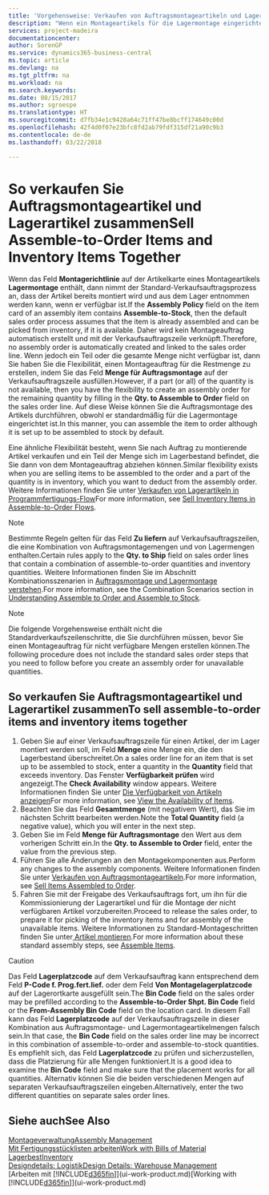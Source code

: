 ```yaml
---
title: 'Vorgehensweise: Verkaufen von Auftragsmontageartikeln und Lagerartikeln zusammen | Microsoft Docs'
description: "Wenn ein Montageartikels für die Lagermontage eingerichtet ist, dann nimmt der Standard-Verkaufsauftragsprozess an, dass der Artikel bereits montiert wird und aus dem Lager entnommen werden kann, wenn er verfügbar ist. Wenn jedoch ein Teil oder die gesamte Menge nicht verfügbar ist, dann Sie haben Sie die Flexibilität, einen Montageauftrag für die Restmenge dynamisch zu erstellen."
services: project-madeira
documentationcenter: 
author: SorenGP
ms.service: dynamics365-business-central
ms.topic: article
ms.devlang: na
ms.tgt_pltfrm: na
ms.workload: na
ms.search.keywords: 
ms.date: 08/15/2017
ms.author: sgroespe
ms.translationtype: HT
ms.sourcegitcommit: d7fb34e1c9428a64c71ff47be8bcff174649c00d
ms.openlocfilehash: 42f4d0f07e23bfc8fd2ab79fdf315df21a90c9b3
ms.contentlocale: de-de
ms.lasthandoff: 03/22/2018

---
```

# <a name="sell-assemble-to-order-items-and-inventory-items-together"></a><span data-ttu-id="68113-104">So verkaufen Sie Auftragsmontageartikel und Lagerartikel zusammen</span><span class="sxs-lookup"><span data-stu-id="68113-104">Sell Assemble-to-Order Items and Inventory Items Together</span></span>
<span data-ttu-id="68113-105">Wenn das Feld **Montagerichtlinie** auf der Artikelkarte eines Montageartikels **Lagermontage** enthält, dann nimmt der Standard-Verkaufsauftragsprozess an, dass der Artikel bereits montiert wird und aus dem Lager entnommen werden kann, wenn er verfügbar ist.</span><span class="sxs-lookup"><span data-stu-id="68113-105">If the **Assembly Policy** field on the item card of an assembly item contains **Assemble-to-Stock**, then the default sales order process assumes that the item is already assembled and can be picked from inventory, if it is available.</span></span> <span data-ttu-id="68113-106">Daher wird kein Montageauftrag automatisch erstellt und mit der Verkaufsauftragszeile verknüpft.</span><span class="sxs-lookup"><span data-stu-id="68113-106">Therefore, no assembly order is automatically created and linked to the sales order line.</span></span> <span data-ttu-id="68113-107">Wenn jedoch ein Teil oder die gesamte Menge nicht verfügbar ist, dann Sie haben Sie die Flexibilität, einen Montageauftrag für die Restmenge zu erstellen, indem Sie das Feld **Menge für Auftragsmontage** auf der Verkaufsauftragszeile ausfüllen.</span><span class="sxs-lookup"><span data-stu-id="68113-107">However, if a part (or all) of the quantity is not available, then you have the flexibility to create an assembly order for the remaining quantity by filling in the **Qty. to Assemble to Order** field on the sales order line.</span></span> <span data-ttu-id="68113-108">Auf diese Weise können Sie die Auftragsmontage des Artikels durchführen, obwohl er standardmäßig für die Lagermontage eingerichtet ist.</span><span class="sxs-lookup"><span data-stu-id="68113-108">In this manner, you can assemble the item to order although it is set up to be assembled to stock by default.</span></span>  

<span data-ttu-id="68113-109">Eine ähnliche Flexibilität besteht, wenn Sie nach Auftrag zu montierende Artikel verkaufen und ein Teil der Menge sich im Lagerbestand befindet, die Sie dann von dem Montageauftrag abziehen können.</span><span class="sxs-lookup"><span data-stu-id="68113-109">Similar flexibility exists when you are selling items to be assembled to the order and a part of the quantity is in inventory, which you want to deduct from the assembly order.</span></span> <span data-ttu-id="68113-110">Weitere Informationen finden Sie unter [Verkaufen von Lagerartikeln in Programmfertigungs-Flow](assembly-how-to-sell-inventory-items-in-assemble-to-order-flows.md)</span><span class="sxs-lookup"><span data-stu-id="68113-110">For more information, see [Sell Inventory Items in Assemble-to-Order Flows](assembly-how-to-sell-inventory-items-in-assemble-to-order-flows.md).</span></span>  

> [!NOTE]  
>  <span data-ttu-id="68113-111">Bestimmte Regeln gelten für das Feld **Zu liefern** auf Verkaufsauftragszeilen, die eine Kombination von Auftragsmontagemengen und von Lagermengen enthalten.</span><span class="sxs-lookup"><span data-stu-id="68113-111">Certain rules apply to the **Qty. to Ship** field on sales order lines that contain a combination of assemble-to-order quantities and inventory quantities.</span></span> <span data-ttu-id="68113-112">Weitere Informationen finden Sie im Abschnitt Kombinationsszenarien in [Auftragsmontage und Lagermontage verstehen](assembly-assemble-to-order-or-assemble-to-stock.md).</span><span class="sxs-lookup"><span data-stu-id="68113-112">For more information, see the Combination Scenarios section in [Understanding Assemble to Order and Assemble to Stock](assembly-assemble-to-order-or-assemble-to-stock.md).</span></span>  

> [!NOTE]  
>  <span data-ttu-id="68113-113">Die folgende Vorgehensweise enthält nicht die Standardverkaufszeilenschritte, die Sie durchführen müssen, bevor Sie einen Montageauftrag für nicht verfügbare Mengen erstellen können.</span><span class="sxs-lookup"><span data-stu-id="68113-113">The following procedure does not include the standard sales order steps that you need to follow before you create an assembly order for unavailable quantities.</span></span>

## <a name="to-sell-assemble-to-order-items-and-inventory-items-together"></a><span data-ttu-id="68113-114">So verkaufen Sie Auftragsmontageartikel und Lagerartikel zusammen</span><span class="sxs-lookup"><span data-stu-id="68113-114">To sell assemble-to-order items and inventory items together</span></span>  
1.  <span data-ttu-id="68113-115">Geben Sie auf einer Verkaufsauftragszeile für einen Artikel, der im Lager montiert werden soll, im Feld **Menge** eine Menge ein, die den Lagerbestand überschreitet.</span><span class="sxs-lookup"><span data-stu-id="68113-115">On a sales order line for an item that is set up to be assembled to stock, enter a quantity in the **Quantity** field that exceeds inventory.</span></span> <span data-ttu-id="68113-116">Das Fenster **Verfügbarkeit prüfen** wird angezeigt.</span><span class="sxs-lookup"><span data-stu-id="68113-116">The **Check Availability** window appears.</span></span> <span data-ttu-id="68113-117">Weitere Informationen finden Sie unter [Die Verfügbarkeit von Artikeln anzeigen](inventory-how-availability-overview.md)</span><span class="sxs-lookup"><span data-stu-id="68113-117">For more information, see [View the Availability of Items](inventory-how-availability-overview.md).</span></span>
2.  <span data-ttu-id="68113-118">Beachten Sie das Feld **Gesamtmenge** (mit negativem Wert), das Sie im nächsten Schritt bearbeiten werden.</span><span class="sxs-lookup"><span data-stu-id="68113-118">Note the **Total Quantity** field (a negative value), which you will enter in the next step.</span></span>  
3.  <span data-ttu-id="68113-119">Geben Sie im Feld **Menge für Auftragsmontage** den Wert aus dem vorherigen Schritt ein.</span><span class="sxs-lookup"><span data-stu-id="68113-119">In the **Qty. to Assemble to Order** field, enter the value from the previous step.</span></span>  
4.  <span data-ttu-id="68113-120">Führen Sie alle Änderungen an den Montagekomponenten aus.</span><span class="sxs-lookup"><span data-stu-id="68113-120">Perform any changes to the assembly components.</span></span> <span data-ttu-id="68113-121">Weitere Informationen finden Sie unter [Verkaufen von Auftragsmontageartikeln](assembly-how-to-sell-items-assembled-to-order.md).</span><span class="sxs-lookup"><span data-stu-id="68113-121">For more information, see [Sell Items Assembled to Order](assembly-how-to-sell-items-assembled-to-order.md).</span></span>  
5.  <span data-ttu-id="68113-122">Fahren Sie mit der Freigabe des Verkaufsauftrags fort, um ihn für die Kommissionierung der Lagerartikel und für die Montage der nicht verfügbaren Artikel vorzubereiten.</span><span class="sxs-lookup"><span data-stu-id="68113-122">Proceed to release the sales order, to prepare it for picking of the inventory items and for assembly of the unavailable items.</span></span> <span data-ttu-id="68113-123">Weitere Informationen zu Standard-Montageschritten finden Sie unter[ Artikel montieren](assembly-how-to-assemble-items.md).</span><span class="sxs-lookup"><span data-stu-id="68113-123">For more information about these standard assembly steps, see [Assemble Items](assembly-how-to-assemble-items.md).</span></span>  

> [!CAUTION]  
>  <span data-ttu-id="68113-124">Das Feld **Lagerplatzcode** auf dem Verkaufsauftrag kann entsprechend dem Feld **P-Code f. Prog.fert.lief.** oder dem Feld **Von Montagelagerplatzcode** auf der Lagerortkarte ausgefüllt sein.</span><span class="sxs-lookup"><span data-stu-id="68113-124">The **Bin Code** field on the sales order may be prefilled according to the **Assemble-to-Order Shpt. Bin Code** field or the **From-Assembly Bin Code** field on the location card.</span></span> <span data-ttu-id="68113-125">In diesem Fall kann das Feld **Lagerplatzcode** auf der Verkaufsauftragszeile in dieser Kombination aus Auftragsmontage- und Lagermontageartikelmengen falsch sein.</span><span class="sxs-lookup"><span data-stu-id="68113-125">In that case, the **Bin Code** field on the sales order line may be incorrect in this combination of assemble-to-order and assemble-to-stock quantities.</span></span> <span data-ttu-id="68113-126">Es empfiehlt sich, das Feld **Lagerplatzcode** zu prüfen und sicherzustellen, dass die Platzierung für alle Mengen funktioniert.</span><span class="sxs-lookup"><span data-stu-id="68113-126">It is a good idea to examine the **Bin Code** field and make sure that the placement works for all quantities.</span></span> <span data-ttu-id="68113-127">Alternativ können Sie die beiden verschiedenen Mengen auf separaten Verkaufsauftragszeilen eingeben.</span><span class="sxs-lookup"><span data-stu-id="68113-127">Alternatively, enter the two different quantities on separate sales order lines.</span></span>  

## <a name="see-also"></a><span data-ttu-id="68113-128">Siehe auch</span><span class="sxs-lookup"><span data-stu-id="68113-128">See Also</span></span>  
[<span data-ttu-id="68113-129">Montageverwaltung</span><span class="sxs-lookup"><span data-stu-id="68113-129">Assembly Management</span></span>](assembly-assemble-items.md)  
[<span data-ttu-id="68113-130">Mit Fertigungsstücklisten arbeiten</span><span class="sxs-lookup"><span data-stu-id="68113-130">Work with Bills of Material</span></span>](inventory-how-work-BOMs.md)  
[<span data-ttu-id="68113-131">Lagerbest</span><span class="sxs-lookup"><span data-stu-id="68113-131">Inventory</span></span>](inventory-manage-inventory.md)  
[<span data-ttu-id="68113-132">Designdetails: Logistik</span><span class="sxs-lookup"><span data-stu-id="68113-132">Design Details: Warehouse Management</span></span>](design-details-warehouse-management.md)  
<span data-ttu-id="68113-133">[Arbeiten mit [!INCLUDE[d365fin](includes/d365fin_md.md)]](ui-work-product.md)</span><span class="sxs-lookup"><span data-stu-id="68113-133">[Working with [!INCLUDE[d365fin](includes/d365fin_md.md)]](ui-work-product.md)</span></span>

